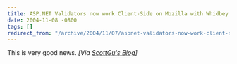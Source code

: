 ```yaml
---
title: ASP.NET Validators now work Client-Side on Mozilla with Whidbey Beta2
date: 2004-11-08 -0800
tags: []
redirect_from: "/archive/2004/11/07/aspnet-validators-now-work-client-side-on-mozilla-with-whidbey-beta2.aspx/"
---
```


This is very good news. *[Via [ScottGu's
Blog](http://weblogs.asp.net/scottgu/archive/2004/11/09/254583.aspx)]*

